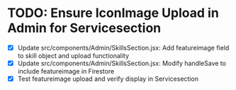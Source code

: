 # TODO: Ensure IconImage Upload in Admin for Servicesection

- [x] Update src/components/Admin/SkillsSection.jsx: Add featureimage field to skill object and upload functionality
- [x] Update src/components/Admin/SkillsSection.jsx: Modify handleSave to include featureimage in Firestore
- [x] Test featureimage upload and verify display in Servicesection
